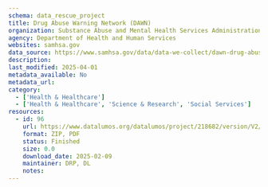 ```yaml
---
schema: data_rescue_project 
title: Drug Abuse Warning Network (DAWN)
organization: Substance Abuse and Mental Health Services Administration
agency: Department of Health and Human Services
websites: samhsa.gov
data_source: https://www.samhsa.gov/data/data-we-collect/dawn-drug-abuse-warning-network/legacy
description: 
last_modified: 2025-04-01
metadata_available: No
metadata_url: 
category:
  - ['Health & Healthcare'] 
  - ['Health & Healthcare', 'Science & Research', 'Social Services'] 
resources:
  - id: 96
    url: https://www.datalumos.org/datalumos/project/218682/version/V2/view
    format: ZIP, PDF
    status: Finished
    size: 0.0
    download_date: 2025-02-09
    maintainer: DRP, DL
    notes: 
---
```

